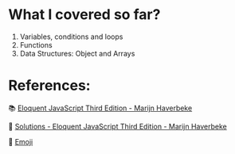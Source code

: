 # What I covered so far?
1. Variables, conditions and loops
2. Functions
3. Data Structures: Object and Arrays

# References: 
📚 [Eloquent JavaScript Third Edition - Marijn Haverbeke](https://eloquentjavascript.net/Eloquent_JavaScript.pdf)

📒 [Solutions - Eloquent JavaScript Third Edition - Marijn Haverbeke](https://eloquentjavascript.net/code/)

👥 [Emoji](https://github.com/ikatyang/emoji-cheat-sheet/blob/master/README.md)
